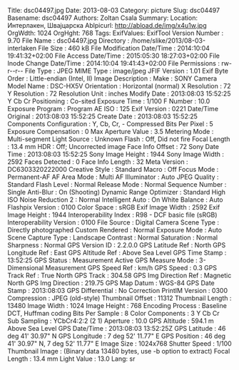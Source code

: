 Title: dsc04497.jpg
Date: 2013-08-03
Category: picture
Slug: dsc04497
Basename: dsc04497
Authors: Zoltan Csala
Summary:
Location: Интерлакен, Швајцарска
Ablpicurl: http://abload.de/img/x4u1w.jpg
OrgWdth: 1024
OrgHght: 768
Tags:
ExifValues: ExifTool Version Number : 9.70
            File Name : dsc04497.jpg
            Directory : /home/slike/2013/08-03-interlaken
            File Size : 460 kB
            File Modification Date/Time : 2014:10:04 19:41:32+02:00
            File Access Date/Time : 2015:05:30 18:27:03+02:00
            File Inode Change Date/Time : 2014:10:04 19:41:43+02:00
            File Permissions : rw-r--r--
            File Type : JPEG
            MIME Type : image/jpeg
            JFIF Version : 1.01
            Exif Byte Order : Little-endian (Intel, II)
            Image Description :
            Make : SONY
            Camera Model Name : DSC-HX5V
            Orientation : Horizontal (normal)
            X Resolution : 72
            Y Resolution : 72
            Resolution Unit : inches
            Modify Date : 2013:08:03 15:52:25
            Y Cb Cr Positioning : Co-sited
            Exposure Time : 1/100
            F Number : 10.0
            Exposure Program : Program AE
            ISO : 125
            Exif Version : 0221
            Date/Time Original : 2013:08:03 15:52:25
            Create Date : 2013:08:03 15:52:25
            Components Configuration : Y, Cb, Cr, -
            Compressed Bits Per Pixel : 5
            Exposure Compensation : 0
            Max Aperture Value : 3.5
            Metering Mode : Multi-segment
            Light Source : Unknown
            Flash : Off, Did not fire
            Focal Length : 13.4 mm
            HDR : Off; Uncorrected image
            Face Info Offset : 72
            Sony Date Time : 2013:08:03 15:52:25
            Sony Image Height : 1944
            Sony Image Width : 2592
            Faces Detected : 0
            Face Info Length : 32
            Meta Version : DC6303320222000
            Creative Style : Standard
            Macro : Off
            Focus Mode : Permanent-AF
            AF Area Mode : Multi
            AF Illuminator : Auto
            JPEG Quality : Standard
            Flash Level : Normal
            Release Mode : Normal
            Sequence Number : Single
            Anti-Blur : On (Shooting)
            Dynamic Range Optimizer : Standard
            High ISO Noise Reduction 2 : Normal
            Intelligent Auto : On
            White Balance : Auto
            Flashpix Version : 0100
            Color Space : sRGB
            Exif Image Width : 2592
            Exif Image Height : 1944
            Interoperability Index : R98 - DCF basic file (sRGB)
            Interoperability Version : 0100
            File Source : Digital Camera
            Scene Type : Directly photographed
            Custom Rendered : Normal
            Exposure Mode : Auto
            Scene Capture Type : Landscape
            Contrast : Normal
            Saturation : Normal
            Sharpness : Normal
            GPS Version ID : 2.2.0.0
            GPS Latitude Ref : North
            GPS Longitude Ref : East
            GPS Altitude Ref : Above Sea Level
            GPS Time Stamp : 13:52:25
            GPS Status : Measurement Active
            GPS Measure Mode : 3-Dimensional Measurement
            GPS Speed Ref : km/h
            GPS Speed : 0.3
            GPS Track Ref : True North
            GPS Track : 304.58
            GPS Img Direction Ref : Magnetic North
            GPS Img Direction : 219.75
            GPS Map Datum : WGS-84
            GPS Date Stamp : 2013:08:03
            GPS Differential : No Correction
            PrintIM Version : 0300
            Compression : JPEG (old-style)
            Thumbnail Offset : 11312
            Thumbnail Length : 13480
            Image Width : 1024
            Image Height : 768
            Encoding Process : Baseline DCT, Huffman coding
            Bits Per Sample : 8
            Color Components : 3
            Y Cb Cr Sub Sampling : YCbCr4:2:2 (2 1)
            Aperture : 10.0
            GPS Altitude : 594.1 m Above Sea Level
            GPS Date/Time : 2013:08:03 13:52:25Z
            GPS Latitude : 46 deg 41' 30.97" N
            GPS Longitude : 7 deg 52' 11.77" E
            GPS Position : 46 deg 41' 30.97" N, 7 deg 52' 11.77" E
            Image Size : 1024x768
            Shutter Speed : 1/100
            Thumbnail Image : (Binary data 13480 bytes, use -b option to extract)
            Focal Length : 13.4 mm
            Light Value : 13.0
Lang: sr

